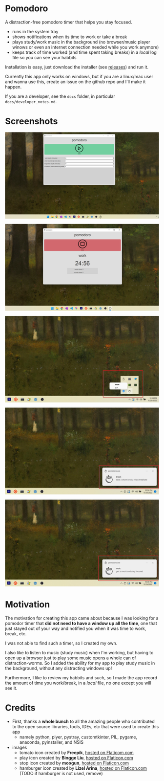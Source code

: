 # Pomodoro
A distraction-free pomodoro timer that helps you stay focused.
- runs in the system tray
- shows notifications when its time to work or take a break
- plays study/work music in the background (no browser/music player winows or even an internet connection needed while you work anymore)
- keeps track of time worked (and time spent taking breaks) in a *local* log file so you can see your habbits

Installation is easy, just download the installer (see [releases](https://github.com/MeLikeyCode/pomodoro/releases)) and run it.

Currently this app only works on windows, but if you are a linux/mac user and wanna use this, create an issue on the github repo and I'll make it happen.

If you are a developer, see the `docs` folder, in particular `docs/developer_notes.md`.

# Screenshots
![](/docs/screenshots/initial.png)

![](/docs/screenshots/started.png)

![](/docs/screenshots/tray_menu.png)

![](/docs/screenshots/tray_break.png)

![](/docs/screenshots/tray_work.png)

# Motivation
The motivation for creating this app came about because I was looking for a pomodor timer that **did not need to have a window up all the time**, one that just stayed out of your way and notified you when it was time to work, break, etc.

I was not able to find such a timer, so I created my own.

I also like to listen to music (study music) when I'm working, but having to open up a browser just to play some music opens a whole can of distraction-worms. So I added the ability for my app to play study music in the background, without any distracting windows up!

Furthermore, I like to review my habbits and such, so I made the app record the amount of time you work/break, in a *local* file, no one except you will see it.

# Credits
- First, thanks a **whole bunch** to all the amazing people who contributed to the open source libraries, tools, IDEs, etc that were used to create this app
    - namely python, plyer, pystray, customtkinter, PIL, pygame, anaconda, pyinstaller, and NSIS
- images
    - tomato icon created by **Freepik**, [hosted on Flaticom.com](https://www.flaticon.com/free-icons/tomato)
    - play icon created by **Bingge Liu**, [hosted on Flaticon.com](https://www.flaticon.com/free-icons/video)
    - stop icon created by **moogun**, [hosted on Flaticon.com](https://www.flaticon.com/free-icons/stop)
    - hamburger icon created by **Lizel Arina**, [hosted on Flaticon.com](https://www.flaticon.com/free-icons/hamburger) (TODO if hamburger is not used, remove)
